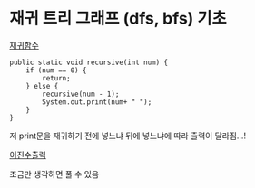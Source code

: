 # 재귀 트리 그래프 (dfs, bfs) 기초

[재귀함수](재귀함수.java)
```
public static void recursive(int num) {
    if (num == 0) {
        return;
    } else {
        recursive(num - 1);
        System.out.print(num+ " ");
    }
}
```
저 print문을 재귀하기 전에 넣느냐 뒤에 넣느냐에 따라 출력이 달라짐...!

[이진수출력](이진수출력.java)

조금만 생각하면 풀 수 있음